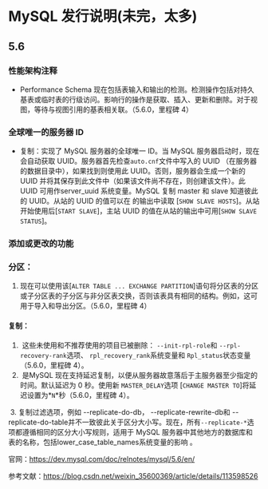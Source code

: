 # MySQL 发行说明(未完，太多)

## 5.6

### 性能架构注释

- Performance Schema 现在包括表输入和输出的检测。检测操作包括对持久基表或临时表的行级访问。影响行的操作是获取、插入、更新和删除。对于视图，等待与视图引用的基表相关联。（5.6.0，里程碑 4）

### 全球唯一的服务器 ID

- 复制：实现了 MySQL 服务器的全球唯一 ID。当 MySQL 服务器启动时，现在会自动获取 UUID。服务器首先检查`auto.cnf`文件中写入的 UUID （在服务器的数据目录中），如果找到则使用此 UUID。否则，服务器会生成一个新的 UUID 并将其保存到此文件中（如果该文件尚不存在，则创建该文件）。此 UUID 可用作server_uuid 系统变量。MySQL 复制 master 和 slave 知道彼此的 UUID。从站的 UUID 的值可以在 的输出中读取 [`SHOW SLAVE HOSTS`]。从站开始使用后[`START SLAVE`]，主站 UUID 的值在从站的输出中可用[`SHOW SLAVE STATUS`]。

### 添加或更改的功能

### **分区：**

1. 现在可以使用该[`ALTER TABLE ... EXCHANGE PARTITION`]语句将分区表的分区或子分区表的子分区与非分区表交换，否则该表具有相同的结构。例如，这可用于导入和导出分区。（5.6.0，里程碑 4）

#### **复制：**

1. ​	这些未使用和不推荐使用的项目已被删除： `--init-rpl-role`和 `--rpl-recovery-rank`选项、 `rpl_recovery_rank`系统变量和 `Rpl_status`状态变量（5.6.0，里程碑 4）。
2. ​    是MySQL 现在支持延迟复制，以便从服务器故意落后于主服务器至少指定的时间。默认延迟为 0 秒。使用新 `MASTER_DELAY`选项 [`CHANGE MASTER TO`]将延迟设置为*`N`*秒（5.6.0，里程碑 4）。

​	3.	复制过滤选项，例如 --replicate-do-db， --replicate-rewrite-db和 --replicate-do-table并不一致彼此关于区分大小写。现在，所有`--replicate-*`选项都遵循相同的区分大小写规则，适用于 MySQL 服务器中其他地方的数据库和表的名称，包括lower_case_table_names系统变量的影响 。



官网：https://dev.mysql.com/doc/relnotes/mysql/5.6/en/

参考文献：https://blog.csdn.net/weixin_35600369/article/details/113598526